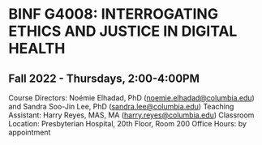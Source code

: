 # BINF G4008: INTERROGATING ETHICS AND JUSTICE IN DIGITAL HEALTH
## Fall 2022 - Thursdays, 2:00-4:00PM

Course Directors: Noémie Elhadad, PhD (noemie.elhadad@columbia.edu) and Sandra Soo-Jin Lee, PhD (sandra.lee@columbia.edu) 
Teaching Assistant: Harry Reyes, MAS, MA (harry.reyes@columbia.edu)
Classroom Location: Presbyterian Hospital, 20th Floor, Room 200
Office Hours: by appointment
